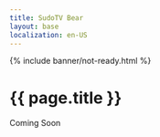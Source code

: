 ```yaml
---
title: SudoTV Bear
layout: base
localization: en-US
---
```


{% include banner/not-ready.html %}

# {{ page.title }}

Coming Soon

